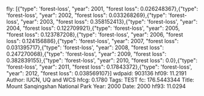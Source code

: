 fly: [{"type": 'forest-loss', "year": 2001, "forest loss": 0.026248367},{"type": 'forest-loss', "year": 2002, "forest loss": 0.033268269},{"type": 'forest-loss', "year": 2003, "forest loss": 0.358152413},{"type": 'forest-loss', "year": 2004, "forest loss": 0.122709921},{"type": 'forest-loss', "year": 2005, "forest loss": 0.123787208},{"type": 'forest-loss', "year": 2006, "forest loss": 0.124156886},{"type": 'forest-loss', "year": 2007, "forest loss": 0.031395717},{"type": 'forest-loss', "year": 2008, "forest loss": 0.247270068},{"type": 'forest-loss', "year": 2009, "forest loss": 0.382839155},{"type": 'forest-loss', "year": 2010, "forest loss": 0.0},{"type": 'forest-loss', "year": 2011, "forest loss": 0.17843372},{"type": 'forest-loss', "year": 2012, "forest loss": 0.038569107}]
wdpaid: 903136
hf09: 11.2191
Author: IUCN, UQ and WCS
hfcg: 0.1780
Tags: TEST
fc: 176.5443344
Title: Mount Sanqingshan National Park
Year: 2000
Date: 2000
hf93: 11.0294

